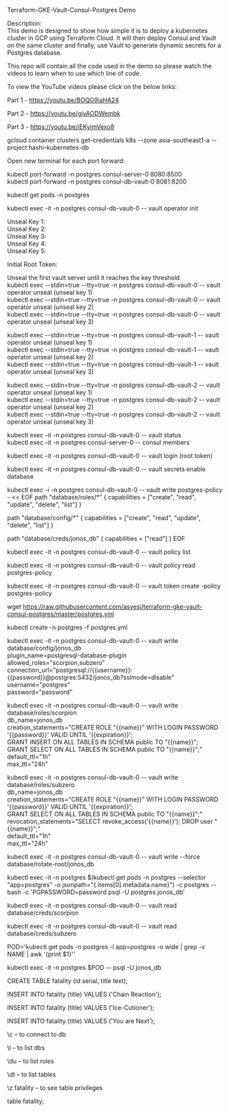 Terraform-GKE-Vault-Consul-Postgres Demo

Description: <br>
This demo is designed to show how simple it is to deploy a kubernetes cluster in GCP using Terraform Cloud. It will then deploy Consul and Vault on the same cluster and finally, use Vault to generate dynamic secrets for a Postgres database.

This repo will contain all the code used in the demo so please watch the videos to learn when to use which line of code.

To view the YouTube videos please click on the below links: <br>

Part 1 - https://youtu.be/BOQG9iaHA24

Part 2 - https://youtu.be/giyAODWembk

Part 3 - https://youtu.be/iEKyimVexo8

gcloud container clusters get-credentials k8s --zone asia-southeast1-a --project hashi-kubernetes-db

Open new terminal for each port forward:

kubectl port-forward -n postgres consul-server-0 8080:8500 <br>
kubectl port-forward -n postgres consul-db-vault-0 8081:8200 <br>

kubectl get pods -n postgres

kubectl exec -it -n postgres consul-db-vault-0 -- vault operator init

Unseal Key 1: <br>
Unseal Key 2: <br>
Unseal Key 3: <br>
Unseal Key 4: <br>
Unseal Key 5: <br>

Initial Root Token: 

Unseal the first vault server until it reaches the key threshold <br>
kubectl exec --stdin=true --tty=true -n postgres consul-db-vault-0 -- vault operator unseal (unseal key 1) <br>
kubectl exec --stdin=true --tty=true -n postgres consul-db-vault-0 -- vault operator unseal (unseal key 2) <br>
kubectl exec --stdin=true --tty=true -n postgres consul-db-vault-0 -- vault operator unseal (unseal key 3) <br>

kubectl exec --stdin=true --tty=true -n postgres consul-db-vault-1 -- vault operator unseal (unseal key 1) <br>
kubectl exec --stdin=true --tty=true -n postgres consul-db-vault-1 -- vault operator unseal (unseal key 2) <br>
kubectl exec --stdin=true --tty=true -n postgres consul-db-vault-1 -- vault operator unseal (unseal key 3) <br>

kubectl exec --stdin=true --tty=true -n postgres consul-db-vault-2 -- vault operator unseal (unseal key 1) <br>
kubectl exec --stdin=true --tty=true -n postgres consul-db-vault-2 -- vault operator unseal (unseal key 2) <br>
kubectl exec --stdin=true --tty=true -n postgres consul-db-vault-2 -- vault operator unseal (unseal key 3) <br>
	
kubectl exec -it -n postgres consul-db-vault-0 -- vault status <br>
kubectl exec -it -n postgres consul-server-0 -- consul members <br>

kubectl exec -it -n postgres consul-db-vault-0 -- vault login (root token)

kubectl exec -it -n postgres consul-db-vault-0 -- vault secrets enable database

kubectl exec -i -n postgres consul-db-vault-0 -- vault write postgres-policy - << EOF 
path "database/roles/*" { capabilities = ["create", "read", "update", "delete", "list"] }

path "database/config/*" { capabilities = ["create", "read", "update", "delete", "list"] }

path "database/creds/jonos_db" { capabilities = ["read"] }
EOF <br>

kubectl exec -it -n postgres consul-db-vault-0 -- vault policy list

kubectl exec -it -n postgres consul-db-vault-0 -- vault policy read postgres-policy

kubectl exec -it -n postgres consul-db-vault-0 -- vault token create -policy postgres-policy

wget https://raw.githubusercontent.com/asvesj/terraform-gke-vault-consul-postgres/master/postgres.yml

kubectl create -n postgres -f postgres.yml 

kubectl exec -it -n postgres consul-db-vault-0 -- vault write database/config/jonos_db \
    plugin_name=postgresql-database-plugin \
    allowed_roles="scorpion,subzero" \
    connection_url="postgresql://{{username}}:{{password}}@postgres:5432/jonos_db?sslmode=disable" \
    username="postgres" \
    password="password"

kubectl exec -it -n postgres consul-db-vault-0 -- vault write database/roles/scorpion  \
    db_name=jonos_db \
    creation_statements="CREATE ROLE \"{{name}}\" WITH LOGIN PASSWORD '{{password}}' VALID UNTIL '{{expiration}}'; \
    GRANT INSERT ON ALL TABLES IN SCHEMA public TO \"{{name}}\"; \
    GRANT SELECT ON ALL TABLES IN SCHEMA public TO \"{{name}}\";" \
    default_ttl="1h" \
    max_ttl="24h"

kubectl exec -it -n postgres consul-db-vault-0 -- vault write database/roles/subzero \
    db_name=jonos_db \
    creation_statements="CREATE ROLE \"{{name}}\" WITH LOGIN PASSWORD '{{password}}' VALID UNTIL '{{expiration}}'; \
    GRANT SELECT ON ALL TABLES IN SCHEMA public TO \"{{name}}\";" \
    revocation_statements="SELECT revoke_access('{{name}}'); DROP user \"{{name}}\";"\
    default_ttl="1h" \
    max_ttl="24h"

kubectl exec -it -n postgres consul-db-vault-0 -- vault write --force database/rotate-root/jonos_db

kubectl exec -it -n postgres $(kubectl get pods -n postgres --selector "app=postgres" -o jsonpath="{.items[0].metadata.name}") -c postgres -- bash -c 'PGPASSWORD=password psql -U postgres jonos_db'

kubectl exec -it -n postgres consul-db-vault-0 -- vault read database/creds/scorpion

kubectl exec -it -n postgres consul-db-vault-0 -- vault read database/creds/subzero
	
POD='kubectl get pods -n postgres -l app=postgres -o wide | grep -v NAME | awk '{print $1}''
  	
kubectl exec -it -n postgres $POD -- psql -U  jonos_db

CREATE TABLE fatality (id serial, title text);

INSERT INTO fatality (title) VALUES ('Chain Reaction');

INSERT INTO fatality (title) VALUES ('Ice-Cutioner');

INSERT INTO fatality (title) VALUES ('You are Next');

\c – to connect to db

\l – to list dbs

\du – to list roles

\dt – to list tables

\z fatality – to see table privileges

table fatality;
